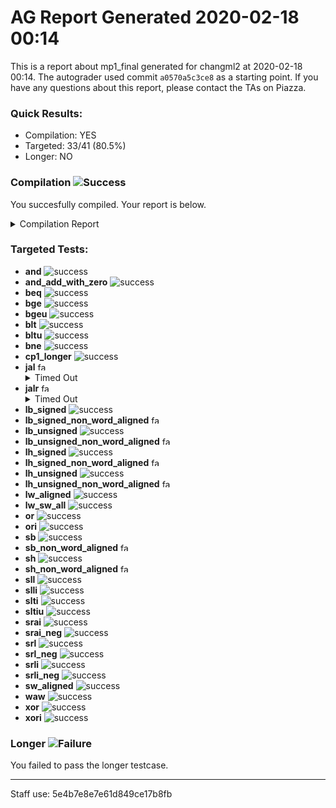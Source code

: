 # AG Report Generated 2020-02-18 00:14
This is a report about mp1_final generated for changml2 at 2020-02-18 00:14. The autograder used commit ``a0570a5c3ce8`` as a starting point. If you have any questions about this report, please contact the TAs on Piazza.
### Quick Results:
 - Compilation: YES
 - Targeted: 33/41 (80.5%)
 - Longer: NO
### Compilation ![Success][success]
You succesfully compiled. Your report is below.
<details>
<summary>Compilation Report</summary>

```
Info: *******************************************************************
Info: Running Quartus Prime Analysis & Synthesis
    Info: Version 18.1.0 Build 625 09/12/2018 SJ Standard Edition
    Info: Copyright (C) 2018  Intel Corporation. All rights reserved.
    Info: Your use of Intel Corporation's design tools, logic functions 
    Info: and other software and tools, and its AMPP partner logic 
    Info: functions, and any output files from any of the foregoing 
    Info: (including device programming or simulation files), and any 
    Info: associated documentation or information are expressly subject 
    Info: to the terms and conditions of the Intel Program License 
    Info: Subscription Agreement, the Intel Quartus Prime License Agreement,
    Info: the Intel FPGA IP License Agreement, or other applicable license
    Info: agreement, including, without limitation, that your use is for
    Info: the sole purpose of programming logic devices manufactured by
    Info: Intel and sold by Intel or its authorized distributors.  Please
    Info: refer to the applicable agreement for further details.
    Info: Processing started: Tue Feb 18 06:13:34 2020
Info: Command: quartus_map mp1 -c mp1
Info (20030): Parallel compilation is enabled and will use 4 of the 4 processors detected
Info (12021): Found 1 design units, including 1 entities, in source file hdl/cmp.sv
    Info (12023): Found entity 1: cmp File: /job/student/hdl/cmp.sv Line: 3
Info (12021): Found 1 design units, including 1 entities, in source file hdl/control.sv
    Info (12023): Found entity 1: control File: /job/student/hdl/control.sv Line: 4
Info (12021): Found 1 design units, including 1 entities, in source file hdl/datapath.sv
    Info (12023): Found entity 1: datapath File: /job/student/hdl/datapath.sv Line: 5
Info (12021): Found 4 design units, including 4 entities, in source file hdl/loads.sv
    Info (12023): Found entity 1: lh File: /job/student/hdl/loads.sv Line: 3
    Info (12023): Found entity 2: lhu File: /job/student/hdl/loads.sv Line: 23
    Info (12023): Found entity 3: lb File: /job/student/hdl/loads.sv Line: 43
    Info (12023): Found entity 4: lbu File: /job/student/hdl/loads.sv Line: 71
Info (12021): Found 1 design units, including 1 entities, in source file hdl/mp1.sv
    Info (12023): Found entity 1: mp1 File: /job/student/hdl/mp1.sv Line: 3
Info (12021): Found 5 design units, including 5 entities, in source file hdl/mux.sv
    Info (12023): Found entity 1: mux2 File: /job/student/hdl/mux.sv Line: 2
    Info (12023): Found entity 2: mux3 File: /job/student/hdl/mux.sv Line: 21
    Info (12023): Found entity 3: mux4 File: /job/student/hdl/mux.sv Line: 41
    Info (12023): Found entity 4: mux6 File: /job/student/hdl/mux.sv Line: 61
    Info (12023): Found entity 5: mux9 File: /job/student/hdl/mux.sv Line: 87
Info (12021): Found 1 design units, including 1 entities, in source file hdl/plus4.sv
    Info (12023): Found entity 1: pc_plus4 File: /job/student/hdl/plus4.sv Line: 2
Info (12021): Found 1 design units, including 1 entities, in source file hdl/zext.sv
    Info (12023): Found entity 1: zext File: /job/student/hdl/zext.sv Line: 3
Info (12021): Found 1 design units, including 1 entities, in source file hdl/alu.sv
    Info (12023): Found entity 1: alu File: /job/student/hdl/alu.sv Line: 3
Info (12021): Found 1 design units, including 1 entities, in source file hdl/ir.sv
    Info (12023): Found entity 1: ir File: /job/student/hdl/ir.sv Line: 3
Info (12021): Found 1 design units, including 1 entities, in source file hdl/pc_reg.sv
    Info (12023): Found entity 1: pc_register File: /job/student/hdl/pc_reg.sv Line: 1
Info (12021): Found 1 design units, including 1 entities, in source file hdl/regfile.sv
    Info (12023): Found entity 1: regfile File: /job/student/hdl/regfile.sv Line: 2
Info (12021): Found 1 design units, including 1 entities, in source file hdl/register.sv
    Info (12023): Found entity 1: register File: /job/student/hdl/register.sv Line: 1
Info (12021): Found 5 design units, including 0 entities, in source file hdl/rv32i_mux_types.sv
    Info (12022): Found design unit 1: pcmux (SystemVerilog) File: /job/student/hdl/rv32i_mux_types.sv Line: 3
    Info (12022): Found design unit 2: marmux (SystemVerilog) File: /job/student/hdl/rv32i_mux_types.sv Line: 11
    Info (12022): Found design unit 3: cmpmux (SystemVerilog) File: /job/student/hdl/rv32i_mux_types.sv Line: 18
    Info (12022): Found design unit 4: alumux (SystemVerilog) File: /job/student/hdl/rv32i_mux_types.sv Line: 25
    Info (12022): Found design unit 5: regfilemux (SystemVerilog) File: /job/student/hdl/rv32i_mux_types.sv Line: 41
Info (12021): Found 1 design units, including 0 entities, in source file hdl/rv32i_types.sv
    Info (12022): Found design unit 1: rv32i_types (SystemVerilog) File: /job/student/hdl/rv32i_types.sv Line: 3
Info (12127): Elaborating entity "mp1" for the top level hierarchy
Info (12128): Elaborating entity "control" for hierarchy "control:control" File: /job/student/hdl/mp1.sv Line: 46
Warning (10036): Verilog HDL or VHDL warning at control.sv(36): object "trap" assigned a value but never read File: /job/student/hdl/control.sv Line: 36
Warning (10036): Verilog HDL or VHDL warning at control.sv(37): object "rs1_addr" assigned a value but never read File: /job/student/hdl/control.sv Line: 37
Warning (10036): Verilog HDL or VHDL warning at control.sv(37): object "rs2_addr" assigned a value but never read File: /job/student/hdl/control.sv Line: 37
Warning (10036): Verilog HDL or VHDL warning at control.sv(38): object "rmask" assigned a value but never read File: /job/student/hdl/control.sv Line: 38
Warning (10270): Verilog HDL Case Statement warning at control.sv(485): incomplete case statement has no default case item File: /job/student/hdl/control.sv Line: 485
Info (12128): Elaborating entity "datapath" for hierarchy "datapath:datapath" File: /job/student/hdl/mp1.sv Line: 49
Warning (10030): Net "alu_mod2" at datapath.sv(64) has no driver or initial value, using a default initial value '0' File: /job/student/hdl/datapath.sv Line: 64
Info (12128): Elaborating entity "ir" for hierarchy "datapath:datapath|ir:IR" File: /job/student/hdl/datapath.sv Line: 99
Info (12128): Elaborating entity "register" for hierarchy "datapath:datapath|register:MDR" File: /job/student/hdl/datapath.sv Line: 107
Info (12128): Elaborating entity "pc_register" for hierarchy "datapath:datapath|pc_register:PC" File: /job/student/hdl/datapath.sv Line: 131
Info (12128): Elaborating entity "pc_plus4" for hierarchy "datapath:datapath|pc_plus4:PLUS4" File: /job/student/hdl/datapath.sv Line: 136
Info (12128): Elaborating entity "alu" for hierarchy "datapath:datapath|alu:ALU" File: /job/student/hdl/datapath.sv Line: 145
Info (12128): Elaborating entity "cmp" for hierarchy "datapath:datapath|cmp:CMP" File: /job/student/hdl/datapath.sv Line: 152
Info (12128): Elaborating entity "regfile" for hierarchy "datapath:datapath|regfile:regfile" File: /job/student/hdl/datapath.sv Line: 166
Info (12128): Elaborating entity "mux3" for hierarchy "datapath:datapath|mux3:PCMUX" File: /job/student/hdl/datapath.sv Line: 191
Info (12128): Elaborating entity "mux2" for hierarchy "datapath:datapath|mux2:CMPMUX" File: /job/student/hdl/datapath.sv Line: 200
Info (12128): Elaborating entity "mux6" for hierarchy "datapath:datapath|mux6:ALUMUX2" File: /job/student/hdl/datapath.sv Line: 231
Info (12128): Elaborating entity "zext" for hierarchy "datapath:datapath|zext:BR_EN_ZEXT" File: /job/student/hdl/datapath.sv Line: 236
Info (12128): Elaborating entity "lh" for hierarchy "datapath:datapath|lh:LH" File: /job/student/hdl/datapath.sv Line: 242
Info (12128): Elaborating entity "lhu" for hierarchy "datapath:datapath|lhu:LHU" File: /job/student/hdl/datapath.sv Line: 248
Info (12128): Elaborating entity "lb" for hierarchy "datapath:datapath|lb:LB" File: /job/student/hdl/datapath.sv Line: 254
Info (12128): Elaborating entity "lbu" for hierarchy "datapath:datapath|lbu:LBU" File: /job/student/hdl/datapath.sv Line: 260
Info (12128): Elaborating entity "mux9" for hierarchy "datapath:datapath|mux9:REGMUX" File: /job/student/hdl/datapath.sv Line: 276
Info (286030): Timing-Driven Synthesis is running
Info (17049): 35 registers lost all their fanouts during netlist optimizations.
Info (144001): Generated suppressed messages file /job/student/output_files/mp1.map.smsg
Info (16010): Generating hard_block partition "hard_block:auto_generated_inst"
    Info (16011): Adding 0 node(s), including 0 DDIO, 0 PLL, 0 transceiver and 0 LCELL
Info (21057): Implemented 2739 device resources after synthesis - the final resource count might be different
    Info (21058): Implemented 35 input pins
    Info (21059): Implemented 70 output pins
    Info (21061): Implemented 2634 logic cells
Info: Quartus Prime Analysis & Synthesis was successful. 0 errors, 6 warnings
    Info: Peak virtual memory: 1220 megabytes
    Info: Processing ended: Tue Feb 18 06:14:00 2020
    Info: Elapsed time: 00:00:26
    Info: Total CPU time (on all processors): 00:00:50
Info: *******************************************************************
Info: Running Quartus Prime Shell
    Info: Version 18.1.0 Build 625 09/12/2018 SJ Standard Edition
    Info: Copyright (C) 2018  Intel Corporation. All rights reserved.
    Info: Your use of Intel Corporation's design tools, logic functions 
    Info: and other software and tools, and its AMPP partner logic 
    Info: functions, and any output files from any of the foregoing 
    Info: (including device programming or simulation files), and any 
    Info: associated documentation or information are expressly subject 
    Info: to the terms and conditions of the Intel Program License 
    Info: Subscription Agreement, the Intel Quartus Prime License Agreement,
    Info: the Intel FPGA IP License Agreement, or other applicable license
    Info: agreement, including, without limitation, that your use is for
    Info: the sole purpose of programming logic devices manufactured by
    Info: Intel and sold by Intel or its authorized distributors.  Please
    Info: refer to the applicable agreement for further details.
    Info: Processing started: Tue Feb 18 06:14:00 2020
Info: Command: quartus_sh -t /opt/altera/quartus/common/tcl/internal/nativelink/qnativesim.tcl --gen_script --rtl_sim mp1 mp1
Info: Quartus(args): --gen_script --rtl_sim mp1 mp1
Info: Info: Start Nativelink Simulation process
Info: Info: NativeLink has detected Verilog design -- Verilog simulation models will be used
Info: Info: Starting NativeLink simulation with ModelSim-Altera software
Info: Info: Generated ModelSim-Altera script file /job/student/simulation/modelsim/mp1_run_msim_rtl_verilog.do File: /job/student/simulation/modelsim/mp1_run_msim_rtl_verilog.do Line: 0
Info: Info: NativeLink simulation flow was successful
Info: Info: For messages from NativeLink scripts, check the file /job/student/mp1_nativelink_simulation.rpt File: /job/student/mp1_nativelink_simulation.rpt Line: 0
Info (23030): Evaluation of Tcl script /opt/altera/quartus/common/tcl/internal/nativelink/qnativesim.tcl was successful
Info: Quartus Prime Shell was successful. 0 errors, 0 warnings
    Info: Peak virtual memory: 789 megabytes
    Info: Processing ended: Tue Feb 18 06:14:01 2020
    Info: Elapsed time: 00:00:01
    Info: Total CPU time (on all processors): 00:00:00
Reading pref.tcl

# 10.5b

ModelSim> transcript on
ModelSim> > > if {[file exists rtl_work]} {
	vdel -lib rtl_work -all
}
ModelSim> vlib rtl_work
ModelSim> vmap work rtl_work
# Model Technology ModelSim - Intel FPGA Edition vmap 10.5b Lib Mapping Utility 2016.10 Oct  5 2016
# vmap work rtl_work 
# Modifying /opt/altera/modelsim_ase/linuxaloem/../modelsim.ini
ModelSim> 
> 
vlog -sv -work work +incdir+/job/student/hdl {/job/student/hdl/loads.sv}
# Model Technology ModelSim - Intel FPGA Edition vlog 10.5b Compiler 2016.10 Oct  5 2016
# Start time: 06:14:02 on Feb 18,2020
# vlog -sv -work work "+incdir+/job/student/hdl" /job/student/hdl/loads.sv 
# -- Compiling module lh
# -- Compiling module lhu
# -- Compiling module lb
# -- Compiling module lbu
# 
# Top level modules:
# 	lh
# 	lhu
# 	lb
# 	lbu
# End time: 06:14:02 on Feb 18,2020, Elapsed time: 0:00:00
# Errors: 0, Warnings: 0
ModelSim> vlog -sv -work work +incdir+/job/student/hdl {/job/student/hdl/mux.sv}
# Model Technology ModelSim - Intel FPGA Edition vlog 10.5b Compiler 2016.10 Oct  5 2016
# Start time: 06:14:02 on Feb 18,2020
# vlog -sv -work work "+incdir+/job/student/hdl" /job/student/hdl/mux.sv 
# -- Compiling module mux2
# -- Compiling module mux3
# -- Compiling module mux4
# -- Compiling module mux6
# -- Compiling module mux9
# 
# Top level modules:
# 	mux2
# 	mux3
# 	mux4
# 	mux6
# 	mux9
# End time: 06:14:02 on Feb 18,2020, Elapsed time: 0:00:00
# Errors: 0, Warnings: 0
ModelSim> vlog -sv -work work +incdir+/job/student/hdl {/job/student/hdl/plus4.sv}
# Model Technology ModelSim - Intel FPGA Edition vlog 10.5b Compiler 2016.10 Oct  5 2016
# Start time: 06:14:02 on Feb 18,2020
# vlog -sv -work work "+incdir+/job/student/hdl" /job/student/hdl/plus4.sv 
# -- Compiling module pc_plus4
# 
# Top level modules:
# 	pc_plus4
# End time: 06:14:02 on Feb 18,2020, Elapsed time: 0:00:00
# Errors: 0, Warnings: 0
ModelSim> vlog -sv -work work +incdir+/job/student/hdl {/job/student/hdl/zext.sv}
# Model Technology ModelSim - Intel FPGA Edition vlog 10.5b Compiler 2016.10 Oct  5 2016
# Start time: 06:14:02 on Feb 18,2020
# vlog -sv -work work "+incdir+/job/student/hdl" /job/student/hdl/zext.sv 
# -- Compiling module zext
# 
# Top level modules:
# 	zext
# End time: 06:14:02 on Feb 18,2020, Elapsed time: 0:00:00
# Errors: 0, Warnings: 0
ModelSim> vlog -sv -work work +incdir+/job/student/hdl {/job/student/hdl/pc_reg.sv}
# Model Technology ModelSim - Intel FPGA Edition vlog 10.5b Compiler 2016.10 Oct  5 2016
# Start time: 06:14:02 on Feb 18,2020
# vlog -sv -work work "+incdir+/job/student/hdl" /job/student/hdl/pc_reg.sv 
# -- Compiling module pc_register
# 
# Top level modules:
# 	pc_register
# End time: 06:14:02 on Feb 18,2020, Elapsed time: 0:00:00
# Errors: 0, Warnings: 0
ModelSim> vlog -sv -work work +incdir+/job/student/hdl {/job/student/hdl/regfile.sv}
# Model Technology ModelSim - Intel FPGA Edition vlog 10.5b Compiler 2016.10 Oct  5 2016
# Start time: 06:14:02 on Feb 18,2020
# vlog -sv -work work "+incdir+/job/student/hdl" /job/student/hdl/regfile.sv 
# -- Compiling module regfile
# 
# Top level modules:
# 	regfile
# End time: 06:14:02 on Feb 18,2020, Elapsed time: 0:00:00
# Errors: 0, Warnings: 0
ModelSim> vlog -sv -work work +incdir+/job/student/hdl {/job/student/hdl/register.sv}
# Model Technology ModelSim - Intel FPGA Edition vlog 10.5b Compiler 2016.10 Oct  5 2016
# Start time: 06:14:02 on Feb 18,2020
# vlog -sv -work work "+incdir+/job/student/hdl" /job/student/hdl/register.sv 
# -- Compiling module register
# 
# Top level modules:
# 	register
# End time: 06:14:02 on Feb 18,2020, Elapsed time: 0:00:00
# Errors: 0, Warnings: 0
ModelSim> vlog -sv -work work +incdir+/job/student/hdl {/job/student/hdl/rv32i_mux_types.sv}
# Model Technology ModelSim - Intel FPGA Edition vlog 10.5b Compiler 2016.10 Oct  5 2016
# Start time: 06:14:02 on Feb 18,2020
# vlog -sv -work work "+incdir+/job/student/hdl" /job/student/hdl/rv32i_mux_types.sv 
# -- Compiling package pcmux
# -- Compiling package marmux
# -- Compiling package cmpmux
# -- Compiling package alumux
# -- Compiling package regfilemux
# 
# Top level modules:
# 	--none--
# End time: 06:14:02 on Feb 18,2020, Elapsed time: 0:00:00
# Errors: 0, Warnings: 0
ModelSim> vlog -sv -work work +incdir+/job/student/hdl {/job/student/hdl/rv32i_types.sv}
# Model Technology ModelSim - Intel FPGA Edition vlog 10.5b Compiler 2016.10 Oct  5 2016
# Start time: 06:14:02 on Feb 18,2020
# vlog -sv -work work "+incdir+/job/student/hdl" /job/student/hdl/rv32i_types.sv 
# -- Compiling package rv32i_types
# -- Importing package pcmux
# -- Importing package marmux
# -- Importing package cmpmux
# -- Importing package alumux
# -- Importing package regfilemux
# 
# Top level modules:
# 	--none--
# End time: 06:14:02 on Feb 18,2020, Elapsed time: 0:00:00
# Errors: 0, Warnings: 0
ModelSim> vlog -sv -work work +incdir+/job/student/hdl {/job/student/hdl/cmp.sv}
# Model Technology ModelSim - Intel FPGA Edition vlog 10.5b Compiler 2016.10 Oct  5 2016
# Start time: 06:14:02 on Feb 18,2020
# vlog -sv -work work "+incdir+/job/student/hdl" /job/student/hdl/cmp.sv 
# -- Compiling package cmp_sv_unit
# -- Importing package rv32i_types
# -- Importing package pcmux
# -- Importing package marmux
# -- Importing package cmpmux
# -- Importing package alumux
# -- Importing package regfilemux
# -- Compiling module cmp
# 
# Top level modules:
# 	cmp
# End time: 06:14:02 on Feb 18,2020, Elapsed time: 0:00:00
# Errors: 0, Warnings: 0
ModelSim> vlog -sv -work work +incdir+/job/student/hdl {/job/student/hdl/control.sv}
# Model Technology ModelSim - Intel FPGA Edition vlog 10.5b Compiler 2016.10 Oct  5 2016
# Start time: 06:14:02 on Feb 18,2020
# vlog -sv -work work "+incdir+/job/student/hdl" /job/student/hdl/control.sv 
# -- Compiling package control_sv_unit
# -- Importing package rv32i_types
# -- Importing package pcmux
# -- Importing package marmux
# -- Importing package cmpmux
# -- Importing package alumux
# -- Importing package regfilemux
# -- Compiling module control
# 
# Top level modules:
# 	control
# End time: 06:14:02 on Feb 18,2020, Elapsed time: 0:00:00
# Errors: 0, Warnings: 0
ModelSim> vlog -sv -work work +incdir+/job/student/hdl {/job/student/hdl/datapath.sv}
# Model Technology ModelSim - Intel FPGA Edition vlog 10.5b Compiler 2016.10 Oct  5 2016
# Start time: 06:14:02 on Feb 18,2020
# vlog -sv -work work "+incdir+/job/student/hdl" /job/student/hdl/datapath.sv 
# -- Compiling package datapath_sv_unit
# -- Importing package rv32i_types
# -- Importing package pcmux
# -- Importing package marmux
# -- Importing package cmpmux
# -- Importing package alumux
# -- Importing package regfilemux
# -- Compiling module datapath
# 
# Top level modules:
# 	datapath
# End time: 06:14:02 on Feb 18,2020, Elapsed time: 0:00:00
# Errors: 0, Warnings: 0
ModelSim> vlog -sv -work work +incdir+/job/student/hdl {/job/student/hdl/alu.sv}
# Model Technology ModelSim - Intel FPGA Edition vlog 10.5b Compiler 2016.10 Oct  5 2016
# Start time: 06:14:02 on Feb 18,2020
# vlog -sv -work work "+incdir+/job/student/hdl" /job/student/hdl/alu.sv 
# -- Compiling package alu_sv_unit
# -- Importing package rv32i_types
# -- Importing package pcmux
# -- Importing package marmux
# -- Importing package cmpmux
# -- Importing package alumux
# -- Importing package regfilemux
# -- Compiling module alu
# 
# Top level modules:
# 	alu
# End time: 06:14:02 on Feb 18,2020, Elapsed time: 0:00:00
# Errors: 0, Warnings: 0
ModelSim> vlog -sv -work work +incdir+/job/student/hdl {/job/student/hdl/ir.sv}
# Model Technology ModelSim - Intel FPGA Edition vlog 10.5b Compiler 2016.10 Oct  5 2016
# Start time: 06:14:02 on Feb 18,2020
# vlog -sv -work work "+incdir+/job/student/hdl" /job/student/hdl/ir.sv 
# -- Compiling package ir_sv_unit
# -- Importing package rv32i_types
# -- Importing package pcmux
# -- Importing package marmux
# -- Importing package cmpmux
# -- Importing package alumux
# -- Importing package regfilemux
# -- Compiling module ir
# 
# Top level modules:
# 	ir
# End time: 06:14:02 on Feb 18,2020, Elapsed time: 0:00:00
# Errors: 0, Warnings: 0
ModelSim> vlog -sv -work work +incdir+/job/student/hdl {/job/student/hdl/mp1.sv}
# Model Technology ModelSim - Intel FPGA Edition vlog 10.5b Compiler 2016.10 Oct  5 2016
# Start time: 06:14:02 on Feb 18,2020
# vlog -sv -work work "+incdir+/job/student/hdl" /job/student/hdl/mp1.sv 
# -- Compiling package mp1_sv_unit
# -- Importing package rv32i_types
# -- Importing package pcmux
# -- Importing package marmux
# -- Importing package cmpmux
# -- Importing package alumux
# -- Importing package regfilemux
# -- Compiling module mp1
# 
# Top level modules:
# 	mp1
# End time: 06:14:02 on Feb 18,2020, Elapsed time: 0:00:00
# Errors: 0, Warnings: 0
ModelSim> 
> 
vlog -sv -work work +incdir+/job/student/hvl {/job/student/hvl/top.sv}
# Model Technology ModelSim - Intel FPGA Edition vlog 10.5b Compiler 2016.10 Oct  5 2016
# Start time: 06:14:02 on Feb 18,2020
# vlog -sv -work work "+incdir+/job/student/hvl" /job/student/hvl/top.sv 
# -- Compiling package top_sv_unit
# -- Importing package rv32i_types
# -- Importing package pcmux
# -- Importing package marmux
# -- Importing package cmpmux
# -- Importing package alumux
# -- Importing package regfilemux
# -- Compiling module mp1_tb
# 
# Top level modules:
# 	mp1_tb
# End time: 06:14:02 on Feb 18,2020, Elapsed time: 0:00:00
# Errors: 0, Warnings: 0
ModelSim> vlog -sv -work work +incdir+/job/student/hvl {/job/student/hvl/tb_itf.sv}
# Model Technology ModelSim - Intel FPGA Edition vlog 10.5b Compiler 2016.10 Oct  5 2016
# Start time: 06:14:02 on Feb 18,2020
# vlog -sv -work work "+incdir+/job/student/hvl" /job/student/hvl/tb_itf.sv 
# -- Compiling interface tb_itf
# 
# Top level modules:
# 	--none--
# End time: 06:14:02 on Feb 18,2020, Elapsed time: 0:00:00
# Errors: 0, Warnings: 0
ModelSim> vlog -sv -work work +incdir+/job/student/hvl {/job/student/hvl/source_tb.sv}
# Model Technology ModelSim - Intel FPGA Edition vlog 10.5b Compiler 2016.10 Oct  5 2016
# Start time: 06:14:02 on Feb 18,2020
# vlog -sv -work work "+incdir+/job/student/hvl" /job/student/hvl/source_tb.sv 
# -- Compiling module source_tb
# 
# Top level modules:
# 	source_tb
# End time: 06:14:02 on Feb 18,2020, Elapsed time: 0:00:00
# Errors: 0, Warnings: 0
ModelSim> vlog -sv -work work +incdir+/job/student/hvl {/job/student/hvl/memory.sv}
# Model Technology ModelSim - Intel FPGA Edition vlog 10.5b Compiler 2016.10 Oct  5 2016
# Start time: 06:14:02 on Feb 18,2020
# vlog -sv -work work "+incdir+/job/student/hvl" /job/student/hvl/memory.sv 
# -- Compiling module memory
# 
# Top level modules:
# 	memory
# End time: 06:14:03 on Feb 18,2020, Elapsed time: 0:00:01
# Errors: 0, Warnings: 0
ModelSim> vlog -vlog01compat -work work +incdir+/job/student/hvl {/job/student/hvl/rvfimon.v}
# Model Technology ModelSim - Intel FPGA Edition vlog 10.5b Compiler 2016.10 Oct  5 2016
# Start time: 06:14:03 on Feb 18,2020
# vlog -vlog01compat -work work "+incdir+/job/student/hvl" /job/student/hvl/rvfimon.v 
# -- Compiling module riscv_formal_monitor_rv32i
# -- Compiling module riscv_formal_monitor_rv32i_rob
# -- Compiling module riscv_formal_monitor_rv32i_isa_spec
# -- Compiling module riscv_formal_monitor_rv32i_insn_add
# -- Compiling module riscv_formal_monitor_rv32i_insn_addi
# -- Compiling module riscv_formal_monitor_rv32i_insn_and
# -- Compiling module riscv_formal_monitor_rv32i_insn_andi
# -- Compiling module riscv_formal_monitor_rv32i_insn_auipc
# -- Compiling module riscv_formal_monitor_rv32i_insn_beq
# -- Compiling module riscv_formal_monitor_rv32i_insn_bge
# -- Compiling module riscv_formal_monitor_rv32i_insn_bgeu
# -- Compiling module riscv_formal_monitor_rv32i_insn_blt
# -- Compiling module riscv_formal_monitor_rv32i_insn_bltu
# -- Compiling module riscv_formal_monitor_rv32i_insn_bne
# -- Compiling module riscv_formal_monitor_rv32i_insn_jal
# -- Compiling module riscv_formal_monitor_rv32i_insn_jalr
# -- Compiling module riscv_formal_monitor_rv32i_insn_lb
# -- Compiling module riscv_formal_monitor_rv32i_insn_lbu
# -- Compiling module riscv_formal_monitor_rv32i_insn_lh
# -- Compiling module riscv_formal_monitor_rv32i_insn_lhu
# -- Compiling module riscv_formal_monitor_rv32i_insn_lui
# -- Compiling module riscv_formal_monitor_rv32i_insn_lw
# -- Compiling module riscv_formal_monitor_rv32i_insn_or
# -- Compiling module riscv_formal_monitor_rv32i_insn_ori
# -- Compiling module riscv_formal_monitor_rv32i_insn_sb
# -- Compiling module riscv_formal_monitor_rv32i_insn_sh
# -- Compiling module riscv_formal_monitor_rv32i_insn_sll
# -- Compiling module riscv_formal_monitor_rv32i_insn_slli
# -- Compiling module riscv_formal_monitor_rv32i_insn_slt
# -- Compiling module riscv_formal_monitor_rv32i_insn_slti
# -- Compiling module riscv_formal_monitor_rv32i_insn_sltiu
# -- Compiling module riscv_formal_monitor_rv32i_insn_sltu
# -- Compiling module riscv_formal_monitor_rv32i_insn_sra
# -- Compiling module riscv_formal_monitor_rv32i_insn_srai
# -- Compiling module riscv_formal_monitor_rv32i_insn_srl
# -- Compiling module riscv_formal_monitor_rv32i_insn_srli
# -- Compiling module riscv_formal_monitor_rv32i_insn_sub
# -- Compiling module riscv_formal_monitor_rv32i_insn_sw
# -- Compiling module riscv_formal_monitor_rv32i_insn_xor
# -- Compiling module riscv_formal_monitor_rv32i_insn_xori
# 
# Top level modules:
# 	riscv_formal_monitor_rv32i
# End time: 06:14:03 on Feb 18,2020, Elapsed time: 0:00:00
# Errors: 0, Warnings: 0
ModelSim> 
> 
vsim -t 1ps -L altera_ver -L lpm_ver -L sgate_ver -L altera_mf_ver -L altera_lnsim_ver -L arriaii_hssi_ver -L arriaii_pcie_hip_ver -L arriaii_ver -L rtl_work -L work -voptargs="+acc"  mp1_tb
# vsim -t 1ps -L altera_ver -L lpm_ver -L sgate_ver -L altera_mf_ver -L altera_lnsim_ver -L arriaii_hssi_ver -L arriaii_pcie_hip_ver -L arriaii_ver -L rtl_work -L work -voptargs=""+acc"" mp1_tb 
# Start time: 06:14:03 on Feb 18,2020
# Loading sv_std.std
# Loading work.regfilemux
# Loading work.alumux
# Loading work.cmpmux
# Loading work.marmux
# Loading work.pcmux
# Loading work.rv32i_types
# Loading work.top_sv_unit
# Loading work.mp1_tb
# Loading work.tb_itf
# Loading work.source_tb
# Loading work.memory
# Loading work.mp1_sv_unit
# Loading work.mp1
# Loading work.control_sv_unit
# Loading work.control
# Loading work.datapath_sv_unit
# Loading work.datapath
# Loading work.ir_sv_unit
# Loading work.ir
# Loading work.register
# Loading work.pc_register
# Loading work.pc_plus4
# Loading work.alu_sv_unit
# Loading work.alu
# Loading work.cmp_sv_unit
# Loading work.cmp
# Loading work.regfile
# Loading work.mux3
# Loading work.mux2
# Loading work.mux6
# Loading work.zext
# Loading work.lh
# Loading work.lhu
# Loading work.lb
# Loading work.lbu
# Loading work.mux9
# Loading work.riscv_formal_monitor_rv32i
# Loading work.riscv_formal_monitor_rv32i_isa_spec
# Loading work.riscv_formal_monitor_rv32i_insn_add
# Loading work.riscv_formal_monitor_rv32i_insn_addi
# Loading work.riscv_formal_monitor_rv32i_insn_and
# Loading work.riscv_formal_monitor_rv32i_insn_andi
# Loading work.riscv_formal_monitor_rv32i_insn_auipc
# Loading work.riscv_formal_monitor_rv32i_insn_beq
# Loading work.riscv_formal_monitor_rv32i_insn_bge
# Loading work.riscv_formal_monitor_rv32i_insn_bgeu
# Loading work.riscv_formal_monitor_rv32i_insn_blt
# Loading work.riscv_formal_monitor_rv32i_insn_bltu
# Loading work.riscv_formal_monitor_rv32i_insn_bne
# Loading work.riscv_formal_monitor_rv32i_insn_jal
# Loading work.riscv_formal_monitor_rv32i_insn_jalr
# Loading work.riscv_formal_monitor_rv32i_insn_lb
# Loading work.riscv_formal_monitor_rv32i_insn_lbu
# Loading work.riscv_formal_monitor_rv32i_insn_lh
# Loading work.riscv_formal_monitor_rv32i_insn_lhu
# Loading work.riscv_formal_monitor_rv32i_insn_lui
# Loading work.riscv_formal_monitor_rv32i_insn_lw
# Loading work.riscv_formal_monitor_rv32i_insn_or
# Loading work.riscv_formal_monitor_rv32i_insn_ori
# Loading work.riscv_formal_monitor_rv32i_insn_sb
# Loading work.riscv_formal_monitor_rv32i_insn_sh
# Loading work.riscv_formal_monitor_rv32i_insn_sll
# Loading work.riscv_formal_monitor_rv32i_insn_slli
# Loading work.riscv_formal_monitor_rv32i_insn_slt
# Loading work.riscv_formal_monitor_rv32i_insn_slti
# Loading work.riscv_formal_monitor_rv32i_insn_sltiu
# Loading work.riscv_formal_monitor_rv32i_insn_sltu
# Loading work.riscv_formal_monitor_rv32i_insn_sra
# Loading work.riscv_formal_monitor_rv32i_insn_srai
# Loading work.riscv_formal_monitor_rv32i_insn_srl
# Loading work.riscv_formal_monitor_rv32i_insn_srli
# Loading work.riscv_formal_monitor_rv32i_insn_sub
# Loading work.riscv_formal_monitor_rv32i_insn_sw
# Loading work.riscv_formal_monitor_rv32i_insn_xor
# Loading work.riscv_formal_monitor_rv32i_insn_xori
# Loading work.riscv_formal_monitor_rv32i_rob
VSIM 26> 
> 
add wave *
VSIM 27> view structure
VSIM 28> # 
# <EOF>
# 0: RVMODEL NULL (Expected)
# End time: 06:14:03 on Feb 18,2020, Elapsed time: 0:00:00
# Errors: 0, Warnings: 0

```

</details>


### Targeted Tests: 
<ul>
<li> <b>and</b> <img src="https://upload.wikimedia.org/wikipedia/commons/thumb/0/03/Green_check.svg/13px-Green_check.svg.png" alt="success" ></img></li>
<li> <b>and_add_with_zero</b> <img src="https://upload.wikimedia.org/wikipedia/commons/thumb/0/03/Green_check.svg/13px-Green_check.svg.png" alt="success" ></img></li>
<li> <b>beq</b> <img src="https://upload.wikimedia.org/wikipedia/commons/thumb/0/03/Green_check.svg/13px-Green_check.svg.png" alt="success" ></img></li>
<li> <b>bge</b> <img src="https://upload.wikimedia.org/wikipedia/commons/thumb/0/03/Green_check.svg/13px-Green_check.svg.png" alt="success" ></img></li>
<li> <b>bgeu</b> <img src="https://upload.wikimedia.org/wikipedia/commons/thumb/0/03/Green_check.svg/13px-Green_check.svg.png" alt="success" ></img></li>
<li> <b>blt</b> <img src="https://upload.wikimedia.org/wikipedia/commons/thumb/0/03/Green_check.svg/13px-Green_check.svg.png" alt="success" ></img></li>
<li> <b>bltu</b> <img src="https://upload.wikimedia.org/wikipedia/commons/thumb/0/03/Green_check.svg/13px-Green_check.svg.png" alt="success" ></img></li>
<li> <b>bne</b> <img src="https://upload.wikimedia.org/wikipedia/commons/thumb/0/03/Green_check.svg/13px-Green_check.svg.png" alt="success" ></img></li>
<li> <b>cp1_longer</b> <img src="https://upload.wikimedia.org/wikipedia/commons/thumb/0/03/Green_check.svg/13px-Green_check.svg.png" alt="success" ></img></li>
<li> <b>jal</b> <img alt="failure" width="13" height="13" src="https://upload.wikimedia.org/wikipedia/en/thumb/b/ba/Red_x.svg/13px-Red_x.svg.png" ></img><details>
<summary>Timed Out</summary>

```
Your code caused the test to time out.
This is likely an indication of a bug in your code that needs fixing.
Due to time constraints, the autograder uses a shorter timeout than what is distributed in the given top.sv
```

</details>
</li>
<li> <b>jalr</b> <img alt="failure" width="13" height="13" src="https://upload.wikimedia.org/wikipedia/en/thumb/b/ba/Red_x.svg/13px-Red_x.svg.png" ></img><details>
<summary>Timed Out</summary>

```
Your code caused the test to time out.
This is likely an indication of a bug in your code that needs fixing.
Due to time constraints, the autograder uses a shorter timeout than what is distributed in the given top.sv
```

</details>
</li>
<li> <b>lb_signed</b> <img src="https://upload.wikimedia.org/wikipedia/commons/thumb/0/03/Green_check.svg/13px-Green_check.svg.png" alt="success" ></img></li>
<li> <b>lb_signed_non_word_aligned</b> <img alt="failure" width="13" height="13" src="https://upload.wikimedia.org/wikipedia/en/thumb/b/ba/Red_x.svg/13px-Red_x.svg.png" ></img></li>
<li> <b>lb_unsigned</b> <img src="https://upload.wikimedia.org/wikipedia/commons/thumb/0/03/Green_check.svg/13px-Green_check.svg.png" alt="success" ></img></li>
<li> <b>lb_unsigned_non_word_aligned</b> <img alt="failure" width="13" height="13" src="https://upload.wikimedia.org/wikipedia/en/thumb/b/ba/Red_x.svg/13px-Red_x.svg.png" ></img></li>
<li> <b>lh_signed</b> <img src="https://upload.wikimedia.org/wikipedia/commons/thumb/0/03/Green_check.svg/13px-Green_check.svg.png" alt="success" ></img></li>
<li> <b>lh_signed_non_word_aligned</b> <img alt="failure" width="13" height="13" src="https://upload.wikimedia.org/wikipedia/en/thumb/b/ba/Red_x.svg/13px-Red_x.svg.png" ></img></li>
<li> <b>lh_unsigned</b> <img src="https://upload.wikimedia.org/wikipedia/commons/thumb/0/03/Green_check.svg/13px-Green_check.svg.png" alt="success" ></img></li>
<li> <b>lh_unsigned_non_word_aligned</b> <img alt="failure" width="13" height="13" src="https://upload.wikimedia.org/wikipedia/en/thumb/b/ba/Red_x.svg/13px-Red_x.svg.png" ></img></li>
<li> <b>lw_aligned</b> <img src="https://upload.wikimedia.org/wikipedia/commons/thumb/0/03/Green_check.svg/13px-Green_check.svg.png" alt="success" ></img></li>
<li> <b>lw_sw_all</b> <img src="https://upload.wikimedia.org/wikipedia/commons/thumb/0/03/Green_check.svg/13px-Green_check.svg.png" alt="success" ></img></li>
<li> <b>or</b> <img src="https://upload.wikimedia.org/wikipedia/commons/thumb/0/03/Green_check.svg/13px-Green_check.svg.png" alt="success" ></img></li>
<li> <b>ori</b> <img src="https://upload.wikimedia.org/wikipedia/commons/thumb/0/03/Green_check.svg/13px-Green_check.svg.png" alt="success" ></img></li>
<li> <b>sb</b> <img src="https://upload.wikimedia.org/wikipedia/commons/thumb/0/03/Green_check.svg/13px-Green_check.svg.png" alt="success" ></img></li>
<li> <b>sb_non_word_aligned</b> <img alt="failure" width="13" height="13" src="https://upload.wikimedia.org/wikipedia/en/thumb/b/ba/Red_x.svg/13px-Red_x.svg.png" ></img></li>
<li> <b>sh</b> <img src="https://upload.wikimedia.org/wikipedia/commons/thumb/0/03/Green_check.svg/13px-Green_check.svg.png" alt="success" ></img></li>
<li> <b>sh_non_word_aligned</b> <img alt="failure" width="13" height="13" src="https://upload.wikimedia.org/wikipedia/en/thumb/b/ba/Red_x.svg/13px-Red_x.svg.png" ></img></li>
<li> <b>sll</b> <img src="https://upload.wikimedia.org/wikipedia/commons/thumb/0/03/Green_check.svg/13px-Green_check.svg.png" alt="success" ></img></li>
<li> <b>slli</b> <img src="https://upload.wikimedia.org/wikipedia/commons/thumb/0/03/Green_check.svg/13px-Green_check.svg.png" alt="success" ></img></li>
<li> <b>slti</b> <img src="https://upload.wikimedia.org/wikipedia/commons/thumb/0/03/Green_check.svg/13px-Green_check.svg.png" alt="success" ></img></li>
<li> <b>sltiu</b> <img src="https://upload.wikimedia.org/wikipedia/commons/thumb/0/03/Green_check.svg/13px-Green_check.svg.png" alt="success" ></img></li>
<li> <b>srai</b> <img src="https://upload.wikimedia.org/wikipedia/commons/thumb/0/03/Green_check.svg/13px-Green_check.svg.png" alt="success" ></img></li>
<li> <b>srai_neg</b> <img src="https://upload.wikimedia.org/wikipedia/commons/thumb/0/03/Green_check.svg/13px-Green_check.svg.png" alt="success" ></img></li>
<li> <b>srl</b> <img src="https://upload.wikimedia.org/wikipedia/commons/thumb/0/03/Green_check.svg/13px-Green_check.svg.png" alt="success" ></img></li>
<li> <b>srl_neg</b> <img src="https://upload.wikimedia.org/wikipedia/commons/thumb/0/03/Green_check.svg/13px-Green_check.svg.png" alt="success" ></img></li>
<li> <b>srli</b> <img src="https://upload.wikimedia.org/wikipedia/commons/thumb/0/03/Green_check.svg/13px-Green_check.svg.png" alt="success" ></img></li>
<li> <b>srli_neg</b> <img src="https://upload.wikimedia.org/wikipedia/commons/thumb/0/03/Green_check.svg/13px-Green_check.svg.png" alt="success" ></img></li>
<li> <b>sw_aligned</b> <img src="https://upload.wikimedia.org/wikipedia/commons/thumb/0/03/Green_check.svg/13px-Green_check.svg.png" alt="success" ></img></li>
<li> <b>waw</b> <img src="https://upload.wikimedia.org/wikipedia/commons/thumb/0/03/Green_check.svg/13px-Green_check.svg.png" alt="success" ></img></li>
<li> <b>xor</b> <img src="https://upload.wikimedia.org/wikipedia/commons/thumb/0/03/Green_check.svg/13px-Green_check.svg.png" alt="success" ></img></li>
<li> <b>xori</b> <img src="https://upload.wikimedia.org/wikipedia/commons/thumb/0/03/Green_check.svg/13px-Green_check.svg.png" alt="success" ></img></li>
</ul>

### Longer ![Failure][failure]
You failed to pass the longer testcase.

---
Staff use: 5e4b7e8e7e61d849ce17b8fb

[success]: https://upload.wikimedia.org/wikipedia/commons/thumb/0/03/Green_check.svg/13px-Green_check.svg.png 
[failure]: https://upload.wikimedia.org/wikipedia/en/thumb/b/ba/Red_x.svg/13px-Red_x.svg.png 
